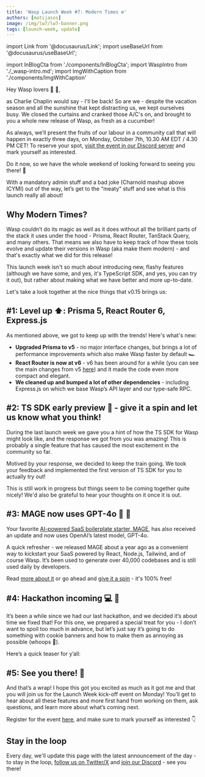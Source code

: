 ```yaml
---
title: 'Wasp Launch Week #7: Modern Times ⚙️'
authors: [matijasos]
image: /img/lw7/lw7-banner.png
tags: [launch-week, update]
---
```


import Link from '@docusaurus/Link';
import useBaseUrl from '@docusaurus/useBaseUrl';

import InBlogCta from './components/InBlogCta';
import WaspIntro from './_wasp-intro.md';
import ImgWithCaption from './components/ImgWithCaption'

<ImgWithCaption
    alt="Launch Week 7 is here"
    source="img/lw7/lw7-banner.png"
/>


Hey Wasp lovers 🐝 💛,

as Charlie Chaplin would say - I'll be back! So are we - despite the vacation season and all the sunshine that kept distracting us, we kept ourselves busy. We closed the curtains and cranked those A/C's on, and brought to you a whole new release of Wasp, as fresh as a cucumber!

<ImgWithCaption
    alt="Charnold"
    source="img/lw7/charnold.png"
    caption="You see? I wasn't lying!"
/>

As always, we’ll present the fruits of our labour in a community call that will happen in exactly three days, on Monday, October 7th, 10.30 AM EDT / 4.30 PM CET! To reserve your spot, [visit the event in our Discord server](https://discord.gg/K4dEEvyR?event=1291419619948626040) and mark yourself as interested.

<ImgWithCaption
    alt="Join the kick-off event"
    source="img/lw7/lw7-discord-event.png"
/>

Do it now, so we have the whole weekend of looking forward to seeing you there! 🐝

With a mandatory admin stuff and a bad joke (Charnold mashup above ICYMI) out of the way, let’s get to the “meaty” stuff and see what is this launch really all about!

## Why Modern Times?

Wasp couldn’t do its magic as well as it does without all the brilliant parts of the stack it uses under the hood - Prisma, React Router, TanStack Query, and many others. That means we also have to keep track of how these tools evolve and update their versions in Wasp (aka make them modern) - and that's exactly what we did for this release!

This launch week isn't so much about introducing new, flashy features (although we have some, and yes, it's TypeScript SDK, and yes, you can try it out), but rather about making what we have better and more up-to-date.

Let's take a look together at the nice things that v0.15 brings us:

## #1: Level up ⬆️: Prisma 5, React Router 6, Express.js

<ImgWithCaption
    alt="level up"
    source="img/lw7/level-up.webp"
    caption="What you will feel like wielding the latest Wasp release (just imagine the flames are yellow)."
/>

As mentioned above, we got to keep up with the trends! Here's what's new:
- **Upgraded Prisma to v5** - no major interface changes, but brings a lot of performance improvements which also make Wasp faster by default 🏎️
- **React Router is now at v6** - v6 has been around for a while (you can see the main changes from v5 [here](https://blog.saeloun.com/2021/12/02/new-features-in-react-router-6/)) and it made the code even more compact and elegant.
- **We cleaned up and bumped a lot of other dependencies** - including Express.js on which we base Wasp’s API layer and our type-safe RPC.

## #2: TS SDK early preview 🤩 - give it a spin and let us know what you think!

During the last launch week we gave you a hint of how the TS SDK for Wasp might look like, and the response we got from you was amazing! This is probably a single feature that has caused the most excitement in the community so far.

<ImgWithCaption
    alt="excited"
    source="img/lw7/excited.webp"
    caption="Yep, that's right"
/>

Motived by your response, we decided to keep the train going. We took your feedback and implemented the first version of TS SDK for you to actually try out!

<ImgWithCaption
    alt="ts sdk code example"
    source="img/lw7/ts-sdk.png"
/>

This is still work in progress but things seem to be coming together quite nicely! We'd also be grateful to hear your thoughts on it once it is out.

## #3: MAGE now uses GPT-4o 🧠 🤖

<ImgWithCaption
    alt="upgrading me"
    source="img/lw7/upgrading-me.webp"
/>

Your favorite [AI-powered SaaS boilerplate starter, MAGE](https://usemage.ai/), has also received an update and now uses OpenAI’s latest model, GPT-4o.

A quick refresher -  we released MAGE about a year ago as a convenient way to kickstart your SaaS powered by React, Node.js, Tailwind, and of course Wasp. It’s been used to generate over 40,000 codebases and is still used daily by developers.

Read [more about it](https://dev.to/wasp/gpt-web-app-generator-let-ai-create-a-full-stack-react-nodejs-codebase-based-on-your-description-2g39) or go ahead and [give it a spin](https://usemage.ai/) - it's 100% free!

## #4: Hackathon incoming 💻 🍪

It’s been a while since we had our last hackathon, and we decided it’s about time we fixed that! For this one, we prepared a special treat for you - I don’t want to spoil too much in advance, but let’s just say it’s going to do something with cookie banners and how to make them as annoying as possible (whoops 🫢).

Here’s a quick teaser for y’all:

<ImgWithCaption
    alt="hackathon incoming"
    source="img/lw7/cookie-wheel.gif"
    caption="This one at least gives you a chance"
/>

## #5: See you there! 🫵

<ImgWithCaption
    alt="Not if I see you first"
    source="img/lw7/see-you-first.gif"
/>

And that’s a wrap! I hope this got you excited as much as it got me and that you will join us for the Launch Week kick-off event on Monday! You’ll get to hear about all these features and more first hand from working on them, ask questions, and learn more about what’s coming next.

Register for the event [here](https://discord.gg/K4dEEvyR?event=1291419619948626040), and make sure to mark yourself as interested 👇

<ImgWithCaption
    alt="Join the kick-off event"
    source="img/lw7/lw7-discord-event.png"
/>

## Stay in the loop

<ImgWithCaption
    alt="dont leave"
    source="img/lw7/dont-go.gif"
/>

Every day, we'll update this page with the latest announcement of the day - to stay in the loop, [follow us on Twitter/X](https://twitter.com/WaspLang) and [join our Discord](https://discord.gg/rzdnErX) - see you there!